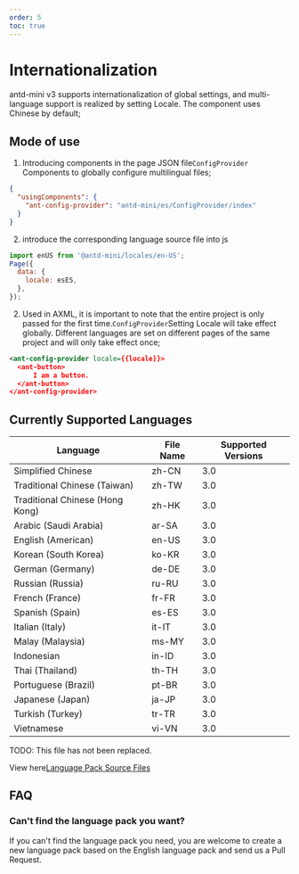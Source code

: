 ```yaml
---
order: 5
toc: true
---
```


# Internationalization

antd-mini v3 supports internationalization of global settings, and multi-language support is realized by setting Locale. The component uses Chinese by default;

## Mode of use

1. Introducing components in the page JSON file`ConfigProvider` Components to globally configure multilingual files;

```json
{
  "usingComponents": {
    "ant-config-provider": "antd-mini/es/ConfigProvider/index"
  }
}
```

2. introduce the corresponding language source file into js

```js
import enUS from '@antd-mini/locales/en-US';
Page({
  data: {
    locale: esES,
  },
});
```

2. Used in AXML, it is important to note that the entire project is only passed for the first time.`ConfigProvider`Setting Locale will take effect globally. Different languages are set on different pages of the same project and will only take effect once;


```xml
<ant-config-provider locale={{locale}}>
  <ant-button>
      I am a button.
  </ant-button>
</ant-config-provider>
```

## Currently Supported Languages

| Language                    | File Name | Supported Versions |
| ----------------------- | ------ | -------- |
| Simplified Chinese                | zh-CN  | 3.0      |
| Traditional Chinese (Taiwan)    | zh-TW  | 3.0      |
| Traditional Chinese (Hong Kong)    | zh-HK  | 3.0      |
| Arabic (Saudi Arabia) | ar-SA  | 3.0      |
| English (American)            | en-US  | 3.0      |
| Korean (South Korea)          | ko-KR  | 3.0      |
| German (Germany)            | de-DE  | 3.0      |
| Russian (Russia)          | ru-RU  | 3.0      |
| French (France)            | fr-FR  | 3.0      |
| Spanish (Spain)      | es-ES  | 3.0      |
| Italian (Italy)      | it-IT  | 3.0      |
| Malay (Malaysia)      | ms-MY  | 3.0      |
| Indonesian                  | in-ID  | 3.0      |
| Thai (Thailand)            | th-TH  | 3.0      |
| Portuguese (Brazil)        | pt-BR  | 3.0      |
| Japanese (Japan)            | ja-JP  | 3.0      |
| Turkish (Turkey)      | tr-TR  | 3.0      |
| Vietnamese                  | vi-VN  | 3.0      |

TODO: This file has not been replaced.

View here[Language Pack Source Files](https://opendocs.alipay.com/mini/framework/custom-component-overview)

## FAQ

### Can't find the language pack you want?

If you can't find the language pack you need, you are welcome to create a new language pack based on the English language pack and send us a Pull Request.
